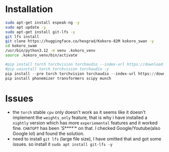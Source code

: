 # Installation
```bash
sudo apt-get install espeak-ng -y
sudo apt update -y
sudo apt-get install git-lfs -y
git lfs install
git clone https://huggingface.co/hexgrad/Kokoro-82M kokoro_swan -y
cd kokoro_swam
/usr/bin/python3.12 -m venv .kokoro_venv
source .kokoro_venv/bin/activate
```
```python
#pip install torch torchvision torchaudio --index-url https://download.pytorch.org/whl/cpu
#pip uninstall torch torchvision torchaudio -y
pip install --pre torch torchvision torchaudio --index-url https://download.pytorch.org/whl/nightly/cpu
pip install phonemizer transformers scipy munch
```

# Issues
- the `torch` stable `cpu` only doesn't work as it seems like it doesn't implement the `weights_only` feature, that is why i have installed a `nightly` version which has more `experiemental` features and it worked fine. `CHATGPT` has been *'S*****'* on that. I checked Google/Youtube(also Google lol) and found the solution.
- need to install `git lfs` (large file size), I have omitted that and got some issues. so install it `sudo apt install git-lfs -y`

